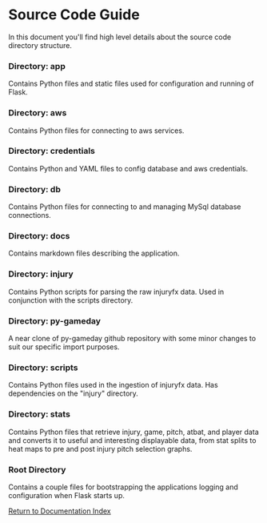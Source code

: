# Source Code Guide

In this document you'll find high level details about the source code directory structure.

### Directory: app
Contains Python files and static files used for configuration and running of Flask.

### Directory: aws
Contains Python files for connecting to aws services. 

### Directory: credentials
Contains Python and YAML files to config database and aws credentials.

### Directory: db
Contains Python files for connecting to and managing MySql database connections.

### Directory: docs
Contains markdown files describing the application.

### Directory: injury
Contains Python scripts for parsing the raw injuryfx data. Used in conjunction with the scripts directory.

### Directory: py-gameday
A near clone of py-gameday github repository with some minor changes to suit our specific import purposes.

### Directory: scripts
Contains Python files used in the ingestion of injuryfx data. Has dependencies on the "injury" directory.

### Directory: stats
Contains Python files that retrieve injury, game, pitch, atbat, and player data and converts it to useful and interesting displayable data, from stat splits to heat maps to pre and post injury pitch selection graphs. 

### Root Directory
Contains a couple files for bootstrapping the applications logging and configuration when Flask starts up.

[Return to Documentation Index](index.md)
